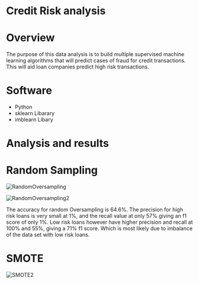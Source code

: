 # Credit Risk analysis

# Overview
The purpose of this data analysis is to build multiple supervised machine learning algorithms that will predict cases of fraud for credit transactions. This will aid loan companies predict high risk transactions.

# Software
* Python
* sklearn Libarary
* imblearn Libary

# Analysis and results

# Random Sampling
![RandomOversampling](https://user-images.githubusercontent.com/82550431/136346435-e2ba7d25-66a9-4124-994e-670bab6f8fde.PNG)

![RandomOversampling2](https://user-images.githubusercontent.com/82550431/136346449-ab3f768b-5ffd-4813-a428-8c5468e091ba.PNG)

The accuracy for random Oversampling is 64.6%. The precision for high risk loans is very small at 1%, and the recall value at only 57% giving an f1 score of only 1%. Low risk loans however have higher precision and recall at 100% and 55%, giving a 71% f1 score. Which is most likely due to imbalance of the data set with low risk loans.

# SMOTE

![SMOTE2](https://user-images.githubusercontent.com/82550431/136347736-908b3fa2-72fe-4ebe-9459-210e52cae706.PNG)
